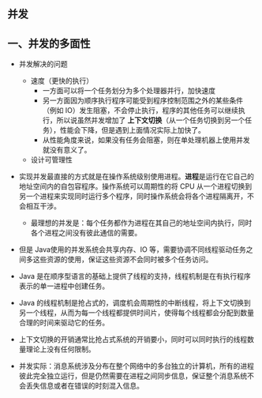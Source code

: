 ## 并发

## 一、并发的多面性

- 并发解决的问题
    - 速度（更快的执行）
        - 一方面可以将一个任务划分为多个处理器并行，加快速度
        - 另一方面因为顺序执行程序可能受到程序控制范围之外的某些条件（例如 IO）发生阻塞，不会停止执行，程序的其他任务可以继续执行，所以说虽然并发增加了 **上下文切换**（从一个任务切换到另一个任务），性能会下降，但是遇到上面情况实际上加快了。
        - 从性能角度来说，如果没有任务会阻塞，则在单处理机器上使用并发就没有意义了。
    - 设计可管理性

- 实现并发最直接的方式就是在操作系统级别使用进程。**进程**是运行在它自己的地址空间内的自包容程序。操作系统可以周期性的将 CPU 从一个进程切换到另一个进程来实现同时运行多个程序，同时操作系统会将各个进程隔离开，不会相互干涉。
    - 最理想的并发是：每个任务都作为进程在其自己的地址空间内执行，同时各个进程之间没有彼此通信的需要。
- 但是 Java使用的并发系统会共享内存、IO 等，需要协调不同线程驱动任务之间多这些资源的使用，保证这些资源不会同时被多个任务访问。
- Java 是在顺序型语言的基础上提供了线程的支持，线程机制是在有执行程序表示的单一进程中创建任务。

- Java 的线程机制是抢占式的，调度机会周期性的中断线程，将上下文切换到另一个线程，从而为每一个线程都提供时间片，使得每个线程都会分配到数量合理的时间来驱动它的任务。
- 上下文切换的开销通常比抢占式系统的开销要小，同时可以同时执行的线程数量理论上没有任何限制。
- 并发实际：消息系统涉及分布在整个网络中的多台独立的计算机，所有的进程彼此完全独立运行，但是仍然需要在进程之间同步信息，保证整个消息系统不会丢失信息或者在错误的时刻混入信息。